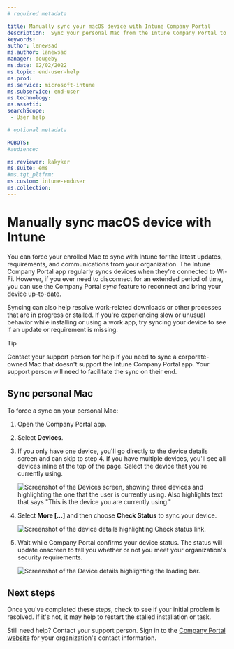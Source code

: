 ```yaml
---
# required metadata

title: Manually sync your macOS device with Intune Company Portal
description:  Sync your personal Mac from the Intune Company Portal to get the latest updates and requirements from your organization.  
keywords:
author: lenewsad
ms.author: lanewsad
manager: dougeby
ms.date: 02/02/2022
ms.topic: end-user-help
ms.prod:
ms.service: microsoft-intune
ms.subservice: end-user
ms.technology:
ms.assetid: 
searchScope:
 - User help

# optional metadata

ROBOTS:  
#audience:

ms.reviewer: kakyker
ms.suite: ems
#ms.tgt_pltfrm:
ms.custom: intune-enduser
ms.collection: 
---
```



# Manually sync macOS device with Intune  

You can force your enrolled Mac to sync with Intune for the latest updates, requirements, and communications from your organization. The Intune Company Portal app regularly syncs devices when they're connected to Wi-Fi. However, if you ever need to disconnect for an extended period of time, you can use the Company Portal *sync* feature to reconnect and bring your device up-to-date.  
 
Syncing can also help resolve work-related downloads or other processes that are in progress or stalled. If you're experiencing slow or unusual behavior while installing or using a work app, try syncing your device to see if an update or requirement is missing.  

>[!TIP]
> Contact your support person for help if you need to sync a corporate-owned Mac that doesn't support the Intune Company Portal app. Your support person will need to facilitate the sync on their end.       

## Sync personal Mac  

 To force a sync on your personal Mac:  

1. Open the Company Portal app.

2. Select **Devices**.  
3. If you only have one device, you'll go directly to the device details screen and can skip to step 4. If you have multiple devices, you'll see all devices inline at the top of the page. Select the device that you're currently using. 

    ![Screenshot of the Devices screen, showing three devices and highlighting the one that the user is currently using. Also highlights text that says "This is the device you are currently using."](./media/macos-sync-1-company-portal-2006.png)

4. Select **More [...]** and then choose **Check Status** to sync your device. 

    ![Screenshot of the device details highlighting Check status link.](./media/macos-sync-2-company-portal-2006.png)  

5. Wait while Company Portal confirms your device status. The status will update onscreen to tell you whether or not you meet your organization's security requirements. 

     ![Screenshot of the Device details highlighting the loading bar.](./media/macos-sync-3-company-portal-2006.png)

## Next steps
Once you've completed these steps, check to see if your initial problem is resolved. If it's not, it may help to restart the stalled installation or task. 

Still need help? Contact your support person. Sign in to the [Company Portal website](https://go.microsoft.com/fwlink/?linkid=2010980) for your organization's contact information.  

